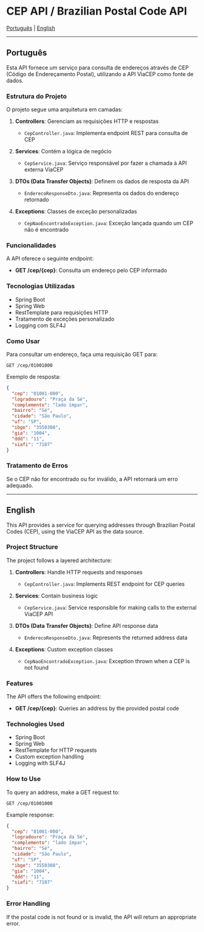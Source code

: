 # CEP API / Brazilian Postal Code API

[Português](#português) | [English](#english)

---

<a id="português"></a>
## Português

Esta API fornece um serviço para consulta de endereços através de CEP (Código de Endereçamento Postal), utilizando a API ViaCEP como fonte de dados.

### Estrutura do Projeto

O projeto segue uma arquitetura em camadas:

1. **Controllers**: Gerenciam as requisições HTTP e respostas
   - `CepController.java`: Implementa endpoint REST para consulta de CEP

2. **Services**: Contém a lógica de negócio
   - `CepService.java`: Serviço responsável por fazer a chamada à API externa ViaCEP

3. **DTOs (Data Transfer Objects)**: Definem os dados de resposta da API
   - `EnderecoResponseDto.java`: Representa os dados do endereço retornado

4. **Exceptions**: Classes de exceção personalizadas
   - `CepNaoEncontradoException.java`: Exceção lançada quando um CEP não é encontrado

### Funcionalidades

A API oferece o seguinte endpoint:

- **GET /cep/{cep}**: Consulta um endereço pelo CEP informado

### Tecnologias Utilizadas

- Spring Boot
- Spring Web
- RestTemplate para requisições HTTP
- Tratamento de exceções personalizado
- Logging com SLF4J

### Como Usar

Para consultar um endereço, faça uma requisição GET para:

```
GET /cep/01001000
```

Exemplo de resposta:

```json
{
  "cep": "01001-000",
  "logradouro": "Praça da Sé",
  "complemento": "lado ímpar",
  "bairro": "Sé",
  "cidade": "São Paulo",
  "uf": "SP",
  "ibge": "3550308",
  "gia": "1004",
  "ddd": "11",
  "siafi": "7107"
}
```

### Tratamento de Erros

Se o CEP não for encontrado ou for inválido, a API retornará um erro adequado.

---

<a id="english"></a>
## English

This API provides a service for querying addresses through Brazilian Postal Codes (CEP), using the ViaCEP API as the data source.

### Project Structure

The project follows a layered architecture:

1. **Controllers**: Handle HTTP requests and responses
   - `CepController.java`: Implements REST endpoint for CEP queries

2. **Services**: Contain business logic
   - `CepService.java`: Service responsible for making calls to the external ViaCEP API

3. **DTOs (Data Transfer Objects)**: Define API response data
   - `EnderecoResponseDto.java`: Represents the returned address data

4. **Exceptions**: Custom exception classes
   - `CepNaoEncontradoException.java`: Exception thrown when a CEP is not found

### Features

The API offers the following endpoint:

- **GET /cep/{cep}**: Queries an address by the provided postal code

### Technologies Used

- Spring Boot
- Spring Web
- RestTemplate for HTTP requests
- Custom exception handling
- Logging with SLF4J

### How to Use

To query an address, make a GET request to:

```
GET /cep/01001000
```

Example response:

```json
{
  "cep": "01001-000",
  "logradouro": "Praça da Sé",
  "complemento": "lado ímpar",
  "bairro": "Sé",
  "cidade": "São Paulo",
  "uf": "SP",
  "ibge": "3550308",
  "gia": "1004",
  "ddd": "11",
  "siafi": "7107"
}
```

### Error Handling

If the postal code is not found or is invalid, the API will return an appropriate error.
